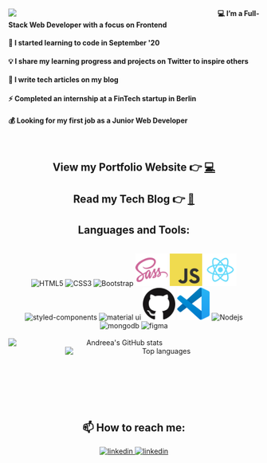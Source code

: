 

<!--
**aegli84/aegli84** is a ✨ _special_ ✨ repository because its `README.md` (this file) appears on your GitHub profile.

Here are some ideas to get you started:

- 🔭 I’m currently working on ...
- 🌱 I’m currently learning ...
- 👯 I’m looking to collaborate on ...
- 🤔 I’m looking for help with ...
- 💬 Ask me about ...
- 📫 How to reach me: ...
- 😄 Pronouns: ...
- ⚡ Fun fact: ...
-->
<div align="center" >
  <img align="left" width="420" src="https://user-images.githubusercontent.com/64198045/142875383-d3e2be6c-609a-4909-bdd3-201f9a3d14da.gif" />
<div align="right" >
  <h4 align="left">💻 I’m a Full-Stack Web Developer with a focus on Frontend </h4>
  <h4 align="left">🌱 I started learning to code in September '20 </h4>
  <h4 align="left">💡  I share my learning progress and projects on Twitter to inspire others</h4>
  <h4 align="left">📝 I write tech articles on my blog</h4>
  <h4 align="left">⚡ Completed an internship at a FinTech startup in Berlin</h4>
  <h4 align="left">💰 Looking for my first job as a Junior Web Developer</h4>
</div>
<br>

##  View my Portfolio Website 👉 [💻](https://andreaegli.tech/)
##  Read my Tech Blog 👉 [📝](https://aegli.hashnode.dev/)

## Languages and Tools:
<br/>
  <img alt="HTML5" title="HTML" width="65px" src="https://img.icons8.com/color/48/000000/html-5.png"/>
  <img alt="CSS3" title="CSS" width="65px" src="https://img.icons8.com/color/48/000000/css3.png"/>
  <img alt="Bootstrap" title="Bootstrap" width="65px" src="https://img.icons8.com/color/48/000000/bootstrap.png"/>
  <img alt="Sass" title="Saas" width="65px" src="https://raw.githubusercontent.com/github/explore/80688e429a7d4ef2fca1e82350fe8e3517d3494d/topics/sass/sass.png" />
  <img alt="JavaScript" title="JavaScript" width="65px" src="https://raw.githubusercontent.com/github/explore/80688e429a7d4ef2fca1e82350fe8e3517d3494d/topics/javascript/javascript.png" />
  <img alt="React" title="React" width="65px" src="https://raw.githubusercontent.com/github/explore/80688e429a7d4ef2fca1e82350fe8e3517d3494d/topics/react/react.png" />
  <img alt="styled-components" title="styled-components" width="65px" src="https://styled-components.com/logo.png"/>
  <img alt="material ui" title="Material UI" width="65px" src="https://img.icons8.com/color/48/000000/material-ui.png"/>
  <img alt="GitHub" title="GitHub" width="65px" src="https://raw.githubusercontent.com/github/explore/78df643247d429f6cc873026c0622819ad797942/topics/github/github.png" />
  <img alt="Visual Studio Code" title="VS Code" width="65px" src="https://raw.githubusercontent.com/github/explore/80688e429a7d4ef2fca1e82350fe8e3517d3494d/topics/visual-studio-code/visual-studio-code.png" />
  <img alt="Nodejs" title="Nodejs" width="65px" src="https://img.icons8.com/color/54087/nodejs.png" />
  <img alt="mongodb" title="MongoDB" width="65px" src="https://img.icons8.com/color/48/000000/mongodb.png"/>
  <img alt="figma" title="Figma" width="65px" src="https://img.icons8.com/color/48/000000/figma--v1.png"/>
  <!-- <img  alt="figma" width="65px" src="https://img.icons8.com/color/48/000000/wordpress.png"/> -->
    
<br/>
<br/>

<a href="https://github.com/aegli84">
  <img align="left" width="450" src="https://github-readme-stats.vercel.app/api?username=aegli84&count_private=true&show_icons=true&theme=onedark&hide=stars" alt="Andreea's GitHub stats" />
</a>
 
<a href="https://github.com/aegli84">
  <img align="right" width="390" src="https://github-readme-stats.vercel.app/api/top-langs/?username=aegli84&layout=compact&theme=react" alt="Top languages" />
</a>
<br /> <br /> <br /> <br /> <br /> <br /> <br /> <br />


## 📫 How to reach me: 
<div align="center">
  <a href="https://www.linkedin.com/in/andreeaegli">
    <img alt="linkedin" title="LinkedIn" width="65px" src="https://img.icons8.com/color/48/000000/linkedin.png"/>
  </a>
  <a href="https://twitter.com/AndreeaEgli">
   <img alt="linkedin" title="Twitter" width="65px" src="https://img.icons8.com/color/48/000000/twitter--v2.png" />
  </a>
</div>

